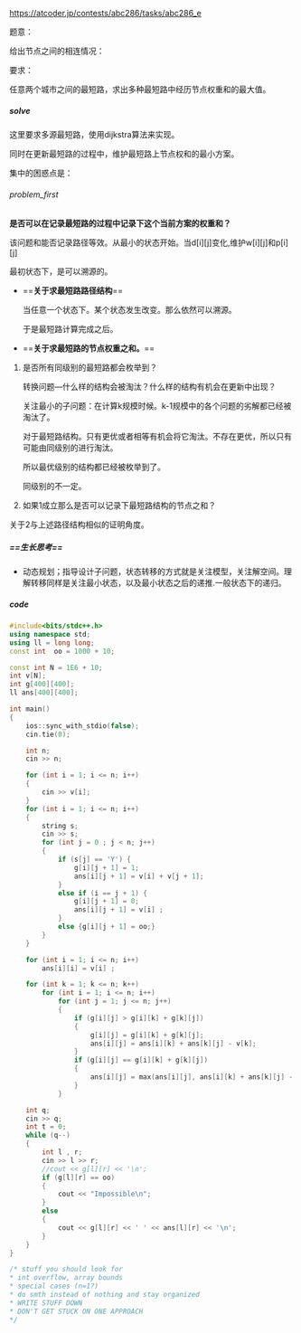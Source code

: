 https://atcoder.jp/contests/abc286/tasks/abc286_e

题意：

给出节点之间的相连情况：

要求：

任意两个城市之间的最短路，求出多种最短路中经历节点权重和的最大值。

##### solve

这里要求多源最短路，使用dijkstra算法来实现。

同时在更新最短路的过程中，维护最短路上节点权和的最小方案。



集中的困惑点是：

###### *problem_first*

**是否可以在记录最短路的过程中记录下这个当前方案的权重和？**

该问题和能否记录路径等效。从最小的状态开始。当d\[i][j]变化,维护w\[i][j]和p\[i][j]

最初状态下，是可以溯源的。

- ==**关于求最短路路径结构**==

	当任意一个状态下。某个状态发生改变。那么依然可以溯源。

	于是最短路计算完成之后。

- ==**关于求最短路的节点权重之和。**==

1. 是否所有同级别的最短路都会枚举到？

   转换问题—什么样的结构会被淘汰？什么样的结构有机会在更新中出现？

   关注最小的子问题：在计算k规模时候。k-1规模中的各个问题的劣解都已经被淘汰了。

   对于最短路结构。只有更优或者相等有机会将它淘汰。不存在更优，所以只有可能由同级别的进行淘汰。

   所以最优级别的结构都已经被枚举到了。

   同级别的不一定。

3. 如果1成立那么是否可以记录下最短路结构的节点之和？

  关于2与上述路径结构相似的证明角度。

##### ==生长思考==

- 动态规划；指导设计子问题，状态转移的方式就是关注模型，关注解空间。理解转移同样是关注最小状态，以及最小状态之后的递推.一般状态下的递归。

##### code

```cpp
#include<bits/stdc++.h>
using namespace std;
using ll = long long;
const int  oo = 1000 + 10;

const int N = 1E6 + 10;
int v[N];
int g[400][400];
ll ans[400][400];

int main()
{
	ios::sync_with_stdio(false);
	cin.tie(0);

	int n;
	cin >> n;

	for (int i = 1; i <= n; i++)
	{
		cin >> v[i];
	}
	for (int i = 1; i <= n; i++)
	{
		string s;
		cin >> s;
		for (int j = 0 ; j < n; j++)
		{
			if (s[j] == 'Y') {
				g[i][j + 1] = 1;
				ans[i][j + 1] = v[i] + v[j + 1];
			}
			else if (i == j + 1) {
				g[i][j + 1] = 0;
				ans[i][j + 1] = v[i] ;
			}
			else {g[i][j + 1] = oo;}
		}
	}

	for (int i = 1; i <= n; i++)
		ans[i][i] = v[i] ;

	for (int k = 1; k <= n; k++)
		for (int i = 1; i <= n; i++)
			for (int j = 1; j <= n; j++)
			{
				if (g[i][j] > g[i][k] + g[k][j])
				{
					g[i][j] = g[i][k] + g[k][j];
					ans[i][j] = ans[i][k] + ans[k][j] - v[k];
				}
				if (g[i][j] == g[i][k] + g[k][j])
				{
					ans[i][j] = max(ans[i][j], ans[i][k] + ans[k][j] - v[k]);
				}
			}

	int q;
	cin >> q;
	int t = 0;
	while (q--)
	{
		int l , r;
		cin >> l >> r;
		//cout << g[l][r] << '\n';
		if (g[l][r] == oo)
		{
			cout << "Impossible\n";
		}
		else
		{
			cout << g[l][r] << ' ' << ans[l][r] << '\n';
		}
	}
}

/* stuff you should look for
* int overflow, array bounds
* special cases (n=1?)
* do smth instead of nothing and stay organized
* WRITE STUFF DOWN
* DON'T GET STUCK ON ONE APPROACH
*/
```

